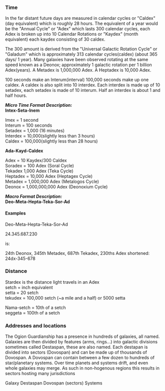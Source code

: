 ### Time

In the far distant future days are measured in calendar cycles or "Caldex"(day equivalent) which is roughly 28 hours. The equivalent of a year would be the "Annual Cycle" or "Adex" which lasts 300 calendar cycles, each Adex is broken up into 10 Calendar Rotations or "Kaydex" (month equivalent) each kaydex consisting of 30 caldex.

The 300 amount is derived from the "Universal Galactic Rotation Cycle" or "Galadum" which is approximately 313 calendar cycles(caldex) (about 365 days/ 1 year). Many galaxies have been observed rotating at the same speed known as a Deonox; approximately 1 galactic rotation per 1 billion Adex(years). A Metadex is 1,000,000 Adex. A Heptadex is 10,000 Adex.

100 seconds make an Interum(interval) 100,000 seconds make up one caldex. A caldex is also split into 10 interdex. Each interdex is made up of 10 setadex, each setadex is made of 10 interum. Half an interdex is about 1 and half hours.

_**Micro Time Format Description:**_ <br>
**Intex-Seta-Inem**

Imex = 1 second<br>
Interum = 100 seconds<br>
Setadex = 1,000 (16 minutes)<br>
Interdex = 10,000(slightly less than 3 hours)<br>
Caldex = 100,000(slightly less than 28 hours)<br>

**Ada-Kayd-Caldex**

Adex = 10 Kaydex/300 Caldex<br>
Soradex = 100 Adex (Soral Cycle)<br>
Tekadex 1,000 Adex (Teka Cycle)<br>
Heptadex = 10,000 Adex (Heptagex Cycle)<br>
Metadex = 1,000,000 Adex (Metalogos Cycle)<br>
Deonox = 1,000,000,000 Adex (Deonoxium Cycle)<br>

_**Macro Format Description:**_ <br>
**Deo-Meta-Hepta-Teka-Sor-Ad**

#### Examples
Deo-Meta-Hepta-Teka-Sor-Ad

24.345.687.230

is:

24th Deonox, 345th Metadex, 687th Tekadex, 230ths Adex
shortened:
24dx-345-678

### Distance

Stardex is the distance light travels in an Adex<br>
setch = inch equivalent<br>
setta = 20 setch<br>
tekudex = 100,000 setch (~a mile and a half) or 5000 setta<br>

Nama-setch = 10th of a setch<br>
seggeta = 100th of a setch<br>

### Addresses and locations

The Ogion Guardianship has a presence in hundreds of galaxies, all named. Galaxies are then divided by features (arms, rings...) into galactic divisions sometimes called Destaspan, these are also named. Each destapan is divided into sectors (Dovospan) and can be made up of thousands of Dovospan. A Dovospan can contain between a few dozen to hundreds of star/planetary systems. Over time planets and systems drift, and even whole galaxies may merge. As such in non-hogenous regions this results in sectors hosting many jurisdictions

Galaxy
Destaspan
Dovospan (sectors)
Systems
